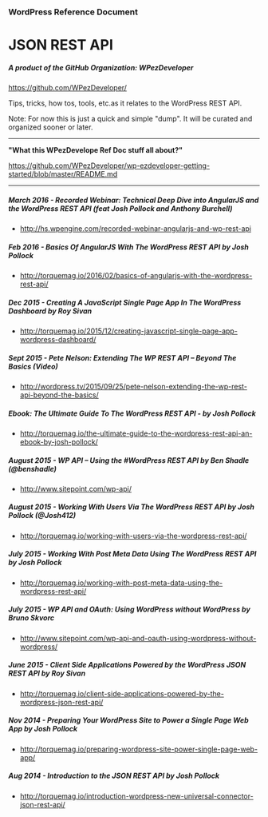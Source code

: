 ### WordPress Reference Document
# JSON REST API
##### A product of the GitHub Organization: WPezDeveloper
https://github.com/WPezDeveloper/

Tips, tricks, how tos, tools, etc.as it relates to the WordPress REST API.

Note: For now this is just a quick and simple "dump". It will be curated and organized sooner or later.




---

**"What this WPezDevelope Ref Doc stuff all about?"**

https://github.com/WPezDeveloper/wp-ezdeveloper-getting-started/blob/master/README.md

---

##### March 2016 - Recorded Webinar: Technical Deep Dive into AngularJS and the WordPress REST API (feat Josh Pollock and Anthony Burchell)
 - http://hs.wpengine.com/recorded-webinar-angularjs-and-wp-rest-api
 

##### Feb 2016 - Basics Of AngularJS With The WordPress REST API by Josh Pollock
 - http://torquemag.io/2016/02/basics-of-angularjs-with-the-wordpress-rest-api/
 

##### Dec 2015 - Creating A JavaScript Single Page App In The WordPress Dashboard by Roy Sivan
 - http://torquemag.io/2015/12/creating-javascript-single-page-app-wordpress-dashboard/


##### Sept 2015 - Pete Nelson: Extending The WP REST API – Beyond The Basics (Video)
 - http://wordpress.tv/2015/09/25/pete-nelson-extending-the-wp-rest-api-beyond-the-basics/
 
 
##### Ebook: The Ultimate Guide To The WordPress REST API - by Josh Pollock
 - http://torquemag.io/the-ultimate-guide-to-the-wordpress-rest-api-an-ebook-by-josh-pollock/


##### August 2015 - WP API – Using the #WordPress REST API by Ben Shadle (@benshadle)
 - http://www.sitepoint.com/wp-api/


##### August 2015 - Working With Users Via The WordPress REST API by Josh Pollock (@Josh412)
 - http://torquemag.io/working-with-users-via-the-wordpress-rest-api/


##### July 2015 - Working With Post Meta Data Using The WordPress REST API by Josh Pollock
 - http://torquemag.io/working-with-post-meta-data-using-the-wordpress-rest-api/


##### July 2015 - WP API and OAuth: Using WordPress without WordPress by Bruno Skvorc
 - http://www.sitepoint.com/wp-api-and-oauth-using-wordpress-without-wordpress/
 

##### June 2015 - Client Side Applications Powered by the WordPress JSON REST API by Roy Sivan
 - http://torquemag.io/client-side-applications-powered-by-the-wordpress-json-rest-api/
 

##### Nov 2014 - Preparing Your WordPress Site to Power a Single Page Web App by Josh Pollock
 - http://torquemag.io/preparing-wordpress-site-power-single-page-web-app/


##### Aug 2014 - Introduction to the JSON REST API by Josh Pollock
 - http://torquemag.io/introduction-wordpress-new-universal-connector-json-rest-api/
